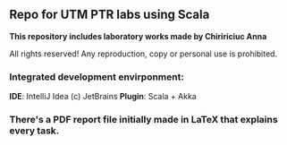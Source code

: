 ## Repo for UTM PTR labs using Scala

**This repository includes laboratory works made by Chiririciuc Anna**

All rights reserved! Any reproduction, copy or personal use is prohibited.

### Integrated development envirponment:
**IDE**: IntelliJ Idea (c) JetBrains
**Plugin**: Scala + Akka

### There's a PDF report file initially made in LaTeX that explains every task.
